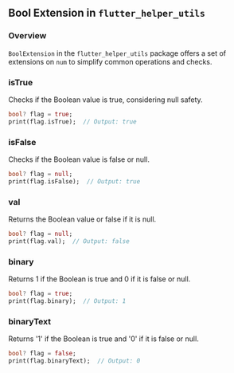 ## Bool Extension in `flutter_helper_utils`

### Overview
`BoolExtension` in the `flutter_helper_utils` package offers a set of extensions on `num` to simplify common operations and checks.

### isTrue

Checks if the Boolean value is true, considering null safety.
```dart
bool? flag = true;
print(flag.isTrue);  // Output: true
```

### isFalse

Checks if the Boolean value is false or null.
```dart
bool? flag = null;
print(flag.isFalse);  // Output: true
```

### val

Returns the Boolean value or false if it is null.
```dart
bool? flag = null;
print(flag.val);  // Output: false
```

### binary

Returns 1 if the Boolean is true and 0 if it is false or null.
```dart
bool? flag = true;
print(flag.binary);  // Output: 1
```

### binaryText

Returns '1' if the Boolean is true and '0' if it is false or null.
```dart
bool? flag = false;
print(flag.binaryText);  // Output: 0
```
